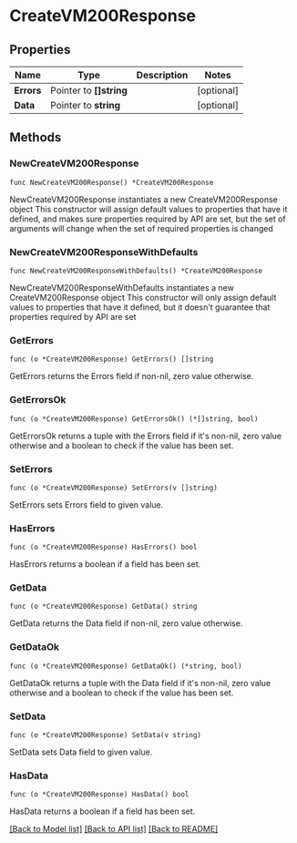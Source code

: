 # CreateVM200Response

## Properties

Name | Type | Description | Notes
------------ | ------------- | ------------- | -------------
**Errors** | Pointer to **[]string** |  | [optional] 
**Data** | Pointer to **string** |  | [optional] 

## Methods

### NewCreateVM200Response

`func NewCreateVM200Response() *CreateVM200Response`

NewCreateVM200Response instantiates a new CreateVM200Response object
This constructor will assign default values to properties that have it defined,
and makes sure properties required by API are set, but the set of arguments
will change when the set of required properties is changed

### NewCreateVM200ResponseWithDefaults

`func NewCreateVM200ResponseWithDefaults() *CreateVM200Response`

NewCreateVM200ResponseWithDefaults instantiates a new CreateVM200Response object
This constructor will only assign default values to properties that have it defined,
but it doesn't guarantee that properties required by API are set

### GetErrors

`func (o *CreateVM200Response) GetErrors() []string`

GetErrors returns the Errors field if non-nil, zero value otherwise.

### GetErrorsOk

`func (o *CreateVM200Response) GetErrorsOk() (*[]string, bool)`

GetErrorsOk returns a tuple with the Errors field if it's non-nil, zero value otherwise
and a boolean to check if the value has been set.

### SetErrors

`func (o *CreateVM200Response) SetErrors(v []string)`

SetErrors sets Errors field to given value.

### HasErrors

`func (o *CreateVM200Response) HasErrors() bool`

HasErrors returns a boolean if a field has been set.

### GetData

`func (o *CreateVM200Response) GetData() string`

GetData returns the Data field if non-nil, zero value otherwise.

### GetDataOk

`func (o *CreateVM200Response) GetDataOk() (*string, bool)`

GetDataOk returns a tuple with the Data field if it's non-nil, zero value otherwise
and a boolean to check if the value has been set.

### SetData

`func (o *CreateVM200Response) SetData(v string)`

SetData sets Data field to given value.

### HasData

`func (o *CreateVM200Response) HasData() bool`

HasData returns a boolean if a field has been set.


[[Back to Model list]](../README.md#documentation-for-models) [[Back to API list]](../README.md#documentation-for-api-endpoints) [[Back to README]](../README.md)


